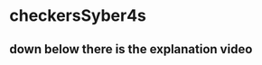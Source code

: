 # checkersSyber4s

down below there is the explanation video
------------------------------------------

